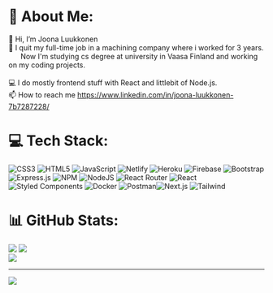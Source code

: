 # 💫 About Me:
 👋 Hi, I’m Joona Luukkonen<br>  👀 I quit my full-time job in a machining company where i worked for 3 years. <br>  &nbsp; &nbsp; &nbsp; Now I'm studying cs degree at university in Vaasa Finland and working on my coding projects. <br> <br>
💻 I do mostly frontend stuff with React and littlebit of Node.js.
 <br> 📫 How to reach me https://www.linkedin.com/in/joona-luukkonen-7b7287228/


# 💻 Tech Stack:
 ![CSS3](https://img.shields.io/badge/css3-%231572B6.svg?style=flat-square&logo=css3&logoColor=white) ![HTML5](https://img.shields.io/badge/html5-%23E34F26.svg?style=flat-square&logo=html5&logoColor=white) ![JavaScript](https://img.shields.io/badge/javascript-%23323330.svg?style=flat-square&logo=javascript&logoColor=%23F7DF1E)  ![Netlify](https://img.shields.io/badge/netlify-%23000000.svg?style=flat-square&logo=netlify&logoColor=#00C7B7) ![Heroku](https://img.shields.io/badge/heroku-%23430098.svg?style=flat-square&logo=heroku&logoColor=white) ![Firebase](https://img.shields.io/badge/firebase-%23039BE5.svg?style=flat-square&logo=firebase) ![Bootstrap](https://img.shields.io/badge/bootstrap-%23563D7C.svg?style=flat-square&logo=bootstrap&logoColor=white) ![Express.js](https://img.shields.io/badge/express.js-%23404d59.svg?style=flat-square&logo=express&logoColor=%2361DAFB) ![NPM](https://img.shields.io/badge/NPM-%23000000.svg?style=flat-square&logo=npm&logoColor=white) ![NodeJS](https://img.shields.io/badge/node.js-6DA55F?style=flat-square&logo=node.js&logoColor=white) ![React Router](https://img.shields.io/badge/React_Router-CA4245?style=flat-square&logo=react-router&logoColor=white) ![React](https://img.shields.io/badge/react-%2320232a.svg?style=flat-square&logo=react&logoColor=%2361DAFB) ![Styled Components](https://img.shields.io/badge/styled--components-DB7093?style=flat-square&logo=styled-components&logoColor=white)  ![Docker](https://img.shields.io/badge/docker-%230db7ed.svg?style=flat-square&logo=docker&logoColor=white) ![Postman](https://img.shields.io/badge/Postman-FF6C37?style=flat-square&logo=postman&logoColor=white)![Next.js](https://img.shields.io/badge/next.js-000000?style=flat-square&logo=nextdotjs&logoColor=white)
 ![Tailwind](https://img.shields.io/badge/Tailwind_CSS-38B2AC?style=flat-square&logo=tailwind-css&logoColor=white)

# 📊 GitHub Stats:
![](https://github-readme-stats.vercel.app/api?username=jjonez96&theme=react)
![](https://github-readme-streak-stats.herokuapp.com/?user=jjonez96&theme=react)<br/>
![](https://github-readme-stats.vercel.app/api/top-langs/?username=jjonez96&theme=react&hide_border=true&include_all_commits=true)


---
[![](https://visitcount.itsvg.in/api?id=jjonez96&icon=1&color=1)](https://visitcount.itsvg.in)

<!-- Proudly created with GPRM ( https://gprm.itsvg.in ) -->
